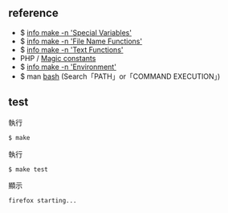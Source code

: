 
## reference

* $ [info make -n 'Special Variables'](https://www.gnu.org/software/make/manual/html_node/Special-Variables.html)
* $ [info make -n 'File Name Functions'](https://www.gnu.org/software/make/manual/html_node/File-Name-Functions.html)
* $ [info make -n 'Text Functions'](https://www.gnu.org/software/make/manual/html_node/Text-Functions.html)
* PHP / [Magic constants](http://php.net/manual/en/language.constants.predefined.php)
* $ [info make -n 'Environment'](https://www.gnu.org/software/make/manual/html_node/Environment.html)
* $ man [bash](http://manpages.ubuntu.com/manpages/xenial/en/man1/bash.1.html) (Search「PATH」or「COMMAND EXECUTION」)

## test

執行

``` sh
$ make
```

執行

``` sh
$ make test
```

顯示

``` sh
firefox starting...
```
